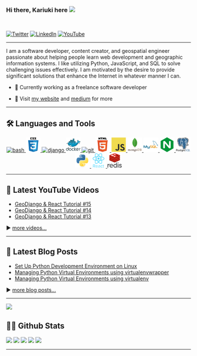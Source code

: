### Hi there, Kariuki here <img src="https://raw.githubusercontent.com/MartinHeinz/MartinHeinz/master/wave.gif" width="30px">
<br/>

[![Twitter](https://img.shields.io/badge/Twitter-%231DA1F2.svg?style=for-the-badge&logo=Twitter&logoColor=white)](https://twitter.com/jkariscodes)
[![LinkedIn](https://img.shields.io/badge/linkedin-%230077B5.svg?style=for-the-badge&logo=linkedin&logoColor=white)](https://linkedin.com/in/josephkariuki)
[![YouTube](https://img.shields.io/badge/YouTube-%23FF0000.svg?style=for-the-badge&logo=YouTube&logoColor=white)](https://www.youtube.com/channel/UCGQiFQyfPSoOgVhLRiuEXTQ?sub_confirmation=1) 

---

I am a software developer, content creator, and geospatial engineer passionate about helping people learn web development and geographic information systems. I like utilizing Python, JavaScript, and SQL to solve challenging issues effectively. I am motivated by the desire to provide significant solutions that enhance the Internet in whatever manner I can.

- 🔭 Currently working as a freelance software developer

- 🌱 Visit [my website](https://josephkariuki.com) and [medium](https://jkariukidev.medium.com) for more

---

## 🛠️ Languages and Tools

<p align="center"><a href="https://www.gnu.org/software/bash/" target="_blank" rel="noreferrer"> <img src="https://www.vectorlogo.zone/logos/gnu_bash/gnu_bash-icon.svg" alt="bash" width="40" height="40"/> </a> <a href="https://www.w3schools.com/css/" target="_blank" rel="noreferrer"> <img src="https://raw.githubusercontent.com/devicons/devicon/master/icons/css3/css3-original-wordmark.svg" alt="css3" width="40" height="40"/> </a> <a href="https://www.djangoproject.com/" target="_blank" rel="noreferrer"> <img src="https://avatars.githubusercontent.com/u/27804?s=200&v=4" alt="django" width="40" height="40"/> </a> <a href="https://www.docker.com/" target="_blank" rel="noreferrer"> <img src="https://raw.githubusercontent.com/devicons/devicon/master/icons/docker/docker-original-wordmark.svg" alt="docker" width="40" height="40"/> </a> <a href="https://git-scm.com/" target="_blank" rel="noreferrer"> <img src="https://www.vectorlogo.zone/logos/git-scm/git-scm-icon.svg" alt="git" width="40" height="40"/> </a> <a href="https://www.w3.org/html/" target="_blank" rel="noreferrer"> <img src="https://raw.githubusercontent.com/devicons/devicon/master/icons/html5/html5-original-wordmark.svg" alt="html5" width="40" height="40"/> </a> <a href="https://developer.mozilla.org/en-US/docs/Web/JavaScript" target="_blank" rel="noreferrer"> <img src="https://raw.githubusercontent.com/devicons/devicon/master/icons/javascript/javascript-original.svg" alt="javascript" width="40" height="40"/> </a> </a> <a href="https://www.mongodb.com/" target="_blank" rel="noreferrer"> <img src="https://raw.githubusercontent.com/devicons/devicon/master/icons/mongodb/mongodb-original-wordmark.svg" alt="mongodb" width="40" height="40"/> </a> <a href="https://www.mysql.com/" target="_blank" rel="noreferrer"> <img src="https://raw.githubusercontent.com/devicons/devicon/master/icons/mysql/mysql-original-wordmark.svg" alt="mysql" width="40" height="40"/> </a> <a href="https://www.nginx.com" target="_blank" rel="noreferrer"> <img src="https://raw.githubusercontent.com/devicons/devicon/master/icons/nginx/nginx-original.svg" alt="nginx" width="40" height="40"/> </a> <a href="https://www.postgresql.org" target="_blank" rel="noreferrer"> <img src="https://raw.githubusercontent.com/devicons/devicon/master/icons/postgresql/postgresql-original-wordmark.svg" alt="postgresql" width="40" height="40"/> </a> <a href="https://www.python.org" target="_blank" rel="noreferrer"> <img src="https://raw.githubusercontent.com/devicons/devicon/master/icons/python/python-original.svg" alt="python" width="40" height="40"/> </a> <a href="https://reactjs.org/" target="_blank" rel="noreferrer"> <img src="https://raw.githubusercontent.com/devicons/devicon/master/icons/react/react-original-wordmark.svg" alt="react" width="40" height="40"/> </a> <a href="https://redis.io" target="_blank" rel="noreferrer"> <img src="https://raw.githubusercontent.com/devicons/devicon/master/icons/redis/redis-original-wordmark.svg" alt="redis" width="40" height="40"/> </a></p>

---

## 📝 Latest YouTube Videos

<!-- YOUTUBE-VIDEOS-LIST:START -->
- [GeoDjango & React Tutorial #15](https://www.youtube.com/watch?v=nAhB0P4xI_Y)
- [GeoDjango & React Tutorial #14](https://www.youtube.com/watch?v=8syKhRAW5NY)
- [GeoDjango & React Tutorial #13](https://youtu.be/1oFKhX2XDTw?si=tHOl4BmfKULuPTUW)
<!-- YOUTUBE-VIDEOS-LIST:END -->

▶️ [more videos...](https://www.youtube.com/channel/UCGQiFQyfPSoOgVhLRiuEXTQ?sub_confirmation=1)

---

## 📝 Latest Blog Posts

<!-- BLOG-POST-LIST:START -->
- [Set Up Python Development Environment on Linux](https://josephkariuki.com/creating-python-development-environment-on-linux-7bd95dad/)
- [Managing Python Virtual Environments using virtualenvwrapper](https://medium.com/@jkariukidev/managing-python-virtual-environments-using-virtualenvwrapper-9c6ebde27ee4)
- [Managing Python Virtual Environments using virtualenv](https://jkariukidev.medium.com/managing-python-virtual-environments-using-virtualenv-6bf22351b7a)
<!-- BLOG-POST-LIST:END -->
▶️ [more blog posts...](https://josephkariuki.com/articles/)

---

![](https://komarev.com/ghpvc/?username=jkaris&style=flat-square)

## 👨‍💻 Github Stats
![](http://github-profile-summary-cards.vercel.app/api/cards/profile-details?username=jkaris&theme=city_lights)
![](http://github-profile-summary-cards.vercel.app/api/cards/repos-per-language?username=jkaris&theme=city_lights)
![](http://github-profile-summary-cards.vercel.app/api/cards/most-commit-language?username=jkaris&theme=city_lights) 
![](http://github-profile-summary-cards.vercel.app/api/cards/stats?username=jkaris&theme=city_lights) 
![](http://github-profile-summary-cards.vercel.app/api/cards/productive-time?username=jkaris&theme=city_lights&utcOffset=3) 

---
